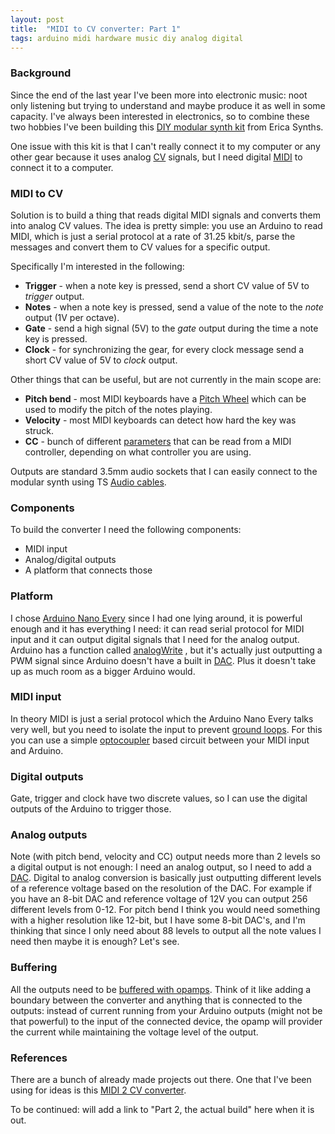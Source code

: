 ```yaml
---
layout: post
title:  "MIDI to CV converter: Part 1"
tags: arduino midi hardware music diy analog digital
---
```


### Background

Since the end of the last year I've been more into electronic music: noot only listening but trying
to understand and maybe produce it as well in some capacity.
I've always been interested in electronics, so to combine these two hobbies I've been building
this [DIY modular synth kit][erica-diy]
from Erica Synths.

One issue with this kit is that I can't really connect it to my computer or any other gear because
it uses analog [CV][cv-wiki] signals, but I need digital [MIDI][midi] to connect it to a computer.

### MIDI to CV

Solution is to build a thing that reads digital MIDI signals and converts them into analog CV
values. The idea is pretty simple: you use an Arduino to read MIDI, which is just a serial protocol
at a rate of 31.25 kbit/s, parse the messages and convert them to CV values for a specific output.

Specifically I'm interested in the following:

* **Trigger** - when a note key is pressed, send a short CV value of 5V to *trigger* output.
* **Notes** - when a note key is pressed, send a value of the note to the *note* output (1V per octave).
* **Gate** - send a high signal (5V) to the *gate* output during the time a note key is pressed.
* **Clock** - for synchronizing the gear, for every clock message send a short CV value of 5V to *clock*
  output.

Other things that can be useful, but are not currently in the main scope are:

* **Pitch bend** - most MIDI keyboards have a [Pitch Wheel][pitch-bend] which can be used to modify the
  pitch of the notes playing.
* **Velocity** - most MIDI keyboards can detect how hard the key was struck.
* **CC** - bunch of different [parameters][midi-cc] that can be read from a MIDI controller, depending
  on what controller you are using.

Outputs are standard 3.5mm audio sockets that I can easily connect to the modular synth using
TS [Audio cables][audio-cable].

### Components

To build the converter I need the following components:

* MIDI input
* Analog/digital outputs
* A platform that connects those

### Platform

I chose [Arduino Nano Every][nano-every] since I had one lying around, it is powerful enough and it
has
everything I need: it can read serial protocol for MIDI input and it can output digital signals that
I need for the analog output. Arduino has a function called [analogWrite][analog-write] , but it's
actually just outputting a PWM signal since Arduino doesn't have a built in [DAC][dac].
Plus it doesn't take up as much room as a bigger Arduino would.

### MIDI input

In theory MIDI is just a serial protocol which the Arduino Nano Every talks very well, but you need
to isolate the input to prevent [ground loops][ground-loops]. For this you can use a
simple [optocoupler][optocoupler] based circuit between your MIDI input and Arduino.

### Digital outputs

Gate, trigger and clock have two discrete values, so I can use the digital outputs of the Arduino to
trigger those.

### Analog outputs

Note (with pitch bend, velocity and CC) output needs more than 2 levels so a digital output is not
enough: I need an
analog output, so I need to add a [DAC][dac]. Digital to
analog conversion is basically just outputting different levels of a reference voltage
based on the resolution of the DAC. For example if you have an 8-bit DAC and reference voltage of
12V you can output 256 different levels from 0-12. For pitch bend I think you would need something
with a higher resolution like 12-bit, but I have some 8-bit DAC's, and I'm thinking that since I
only
need about 88 levels to output all the note values I need then maybe it is enough? Let's see.

### Buffering

All the outputs need to be [buffered with opamps][opamp-buffer]. Think of it like adding a boundary
between the converter and anything that is connected to the outputs: instead of current running from
your Arduino outputs (might not be that powerful) to the input of the connected device, the opamp
will provider the current while maintaining the voltage level of the output.

### References

There are a bunch of already made projects out there. One that I've been using for ideas is
this [MIDI 2 CV converter][midi2cv].

To be continued: will add a link to "Part 2, the actual build" here when it is out.

[erica-diy]: https://www.ericasynths.lv/news/mki-x-esedu/

[cv-wiki]: https://en.wikipedia.org/wiki/CV/gate

[midi]: https://en.wikipedia.org/wiki/MIDI

[midi2cv]: https://github.com/elkayem/midi2cv

[audio-cable]: https://en.wikipedia.org/wiki/Phone_connector_(audio)

[pitch-bend]: https://en.wikipedia.org/wiki/Pitch_wheel

[midi-cc]: https://anotherproducer.com/online-tools-for-musicians/midi-cc-list/

[nano-every]: https://docs.arduino.cc/hardware/nano-every

[analog-write]: https://www.arduino.cc/reference/en/language/functions/analog-io/analogwrite/

[optocoupler]: https://www.jameco.com/Jameco/workshop/Howitworks/what-is-an-optocoupler-and-how-it-works.html

[ground-loops]: https://hackaday.com/2017/03/09/wtf-are-ground-loops/

[dac]: https://en.wikipedia.org/wiki/Digital-to-analog_converter

[opamp-buffer]: https://ultimateelectronicsbook.com/op-amp-voltage-buffer/
